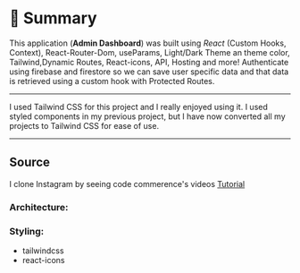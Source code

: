 # 📣 **Summary**

This application (**Admin Dashboard**) was built using _React_ (Custom Hooks, Context), React-Router-Dom, useParams, Light/Dark Theme an theme color, Tailwind,Dynamic Routes, React-icons, API, Hosting and more! Authenticate using firebase and firestore so we can save user specific data and that data is retrieved using a custom hook with Protected Routes.

---

I used Tailwind CSS for this project and I really enjoyed using it. I used styled components in my previous project, but I have now converted all my projects to Tailwind CSS for ease of use.

---

## Source

I clone Instagram by seeing code commerence's videos [Tutorial](https://www.youtube.com/watch?v=jx5hdo50a2M&list=PL6QREj8te1P6wX9m5KnicnDVEucbOPsqR&index=11)

### Architecture:

<!-- in src:

**components:**

- pages

  1. count page
  1. coin page
     - coin description
  1. home page
     - trending coins
  1. sign in page (login page)
  1. sign up page (register page)

- contex we have root.

- mobile menu + navbar + sign in + sign up

- our database is on firebase -->

### **Styling:**

- tailwindcss
- react-icons
